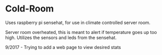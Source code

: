# Cold-Room
Uses raspberry pi sensehat, for use in climate controlled server room.

Server room overheated, this is meant to alert if temperature goes up too high. 
Utilizes the sensors and leds from the sensehat. 

9/2017 - Trying to add a web page to view desired stats
